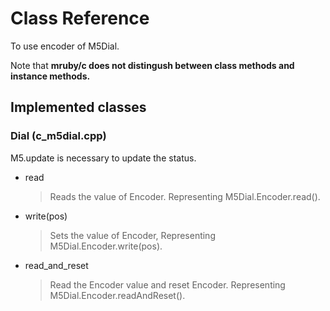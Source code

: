 # Class Reference 
To use encoder of M5Dial.

Note that **mruby/c does not distingush between class methods and instance methods.**

## Implemented classes

### Dial (c_m5dial.cpp)
M5.update is necessary to update the status.

- read
  > Reads the value of Encoder.
  > Representing M5Dial.Encoder.read().
- write(pos)
  > Sets the value of Encoder,
  > Representing M5Dial.Encoder.write(pos).
- read_and_reset
  > Read the Encoder value and reset Encoder.
  > Representing M5Dial.Encoder.readAndReset().


